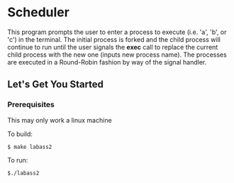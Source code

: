 # Scheduler

This program prompts the user to enter a process to execute (i.e. 'a', 'b', or 'c') in the terminal. The initial process is forked and the child process will continue to run until the user signals the **exec** call to replace the current child process with the new one (inputs new process name). The processes are executed in a Round-Robin fashion by way of the signal handler.

## Let's Get You Started
### Prerequisites
This may only work a linux machine

To build:

	$ make labass2

To run:

	$./labass2